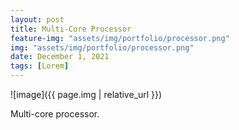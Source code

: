 ```yaml
---
layout: post
title: Multi-Core Processor
feature-img: "assets/img/portfolio/processor.png"
img: "assets/img/portfolio/processor.png"
date: December 1, 2021
tags: [Lorem]
---
```


![image]({{ page.img | relative_url }})

Multi-core processor.

